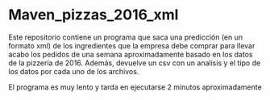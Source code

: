 # Maven_pizzas_2016_xml
Este repositorio contiene un programa que saca una predicción (en un formato xml) de los ingredientes que la empresa debe comprar para llevar acabo los pedidos de una semana aproximadamente basado en los datos de la pizzería de 2016. Además, devuelve un csv con un analisis y el tipo de los datos por cada uno de los archivos.

El programa es muy lento y tarda en ejecutarse 2 minutos aproximadamente
